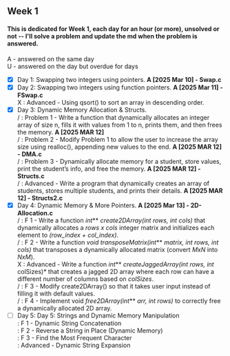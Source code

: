 ## Week 1
#### This is dedicated for Week 1, each day for an hour (or more), unsolved or not -- I'll solve a problem and update the md when the problem is answered. <br />
A - answered on the same day <br />
U - answered on the day but overdue for days <br />

- [x] Day 1: Swapping two integers using pointers. <b> A [2025 Mar 10] - Swap.c </b>
- [x] Day 2: Swapping two integers using function pointers. <b> A [2025 Mar 11] - FSwap.c </b><br />
        X : Advanced - Using qsort() to sort an array in descending order.
- [x] Day 3: Dynamic Memory Allocation & Structs. <br />
        / : Problem 1 - Write a function that dynamically allocates an integer array of size n, fills it with values from 1 to n, prints them, and then frees the memory. <b> A [2025 MAR 12] </b> <br />
        / : Problem 2 - Modify Problem 1 to allow the user to increase the array size using realloc(), appending new values to the end. <b> A [2025 MAR 12] - DMA.c </b><br /> 
        / : Problem 3 - Dynamically allocate memory for a student, store values, print the student’s info, and free the memory. <b> A [2025 MAR 12] - Structs.c </b><br />
        / : Advanced - Write a program that dynamically creates an array of students, stores multiple students, and prints their details. <b> A [2025 MAR 12] - Structs2.c </b> <br />
- [x] Day 4: Dynamic Memory & More Pointers. <b> A [2025 Mar 13] - 2D-Allocation.c </b> <br />
        / : F 1 - Write a function *int*** *create2DArray(int rows, int cols)* that dynamically allocates a *rows x cols* integer matrix and initializes each element to *(row_index + col_index)*. <br />
        / : F 2 - Write a function *void transposeMatrix(int*** *matrix, int rows, int cols)* that transposes a dynamically allocated matrix (convert *MxN* into *NxM*). <br />
        X : Advanced - Write a function *int*** *createJaggedArray(int rows, int* colSizes)* that creates a jagged 2D array where each row can have a different number of columns based on *colSizes*. <br />
        / : F 3 - Modify create2DArray() so that it takes user input instead of filling it with default values. <br />
        / : F 4 - Implement void *free2DArray(int*** *arr, int rows)* to correctly free a dynamically allocated 2D array.
- [ ] Day 5: Day 5: Strings and Dynamic Memory Manipulation <br />
        : F 1 - Dynamic String Concatenation <br />
        : F 2 - Reverse a String in Place (Dynamic Memory) <br />
        : F 3 - Find the Most Frequent Character <br />
        : Advanced - Dynamic String Expansion
